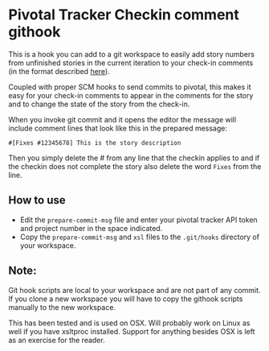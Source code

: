 Pivotal Tracker Checkin comment githook
=======================================

This is a hook you can add to a git workspace to easily add story numbers from unfinished stories in the current iteration to your check-in comments (in the format described [here](https://www.pivotaltracker.com/help/api?version=v3#scm_post_commit_message_syntax)).

Coupled with proper SCM hooks to send commits to pivotal, this makes it easy for your check-in comments to appear in the comments for the story and to change the state of the story from the check-in.

When you invoke git commit and it opens the editor the message will include comment lines that look like this in the prepared message: 

    #[Fixes #12345678] This is the story description

Then you simply delete the # from any line that the checkin applies to and if the checkin does not complete the story also delete the word `Fixes` from the line.  

How to use
----------
* Edit the `prepare-commit-msg` file and enter your pivotal tracker API token and project number in the space indicated.
* Copy the `prepare-commit-msg` and `xsl` files to the `.git/hooks` directory of your workspace.

Note:
-----
Git hook scripts are local to your workspace and are not part of any commit. If you clone a new workspace you will have to copy the githook scripts manually to the new workspace.

This has been tested and is used on OSX. Will probably work on Linux as well if you have xsltproc installed. Support for anything besides OSX is left as an exercise for the reader.

